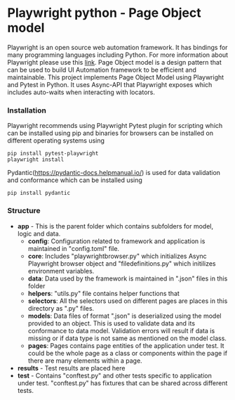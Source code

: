 
# Playwright python - Page Object model
Playwright is an open source web automation framework. It has bindings for many programming languages including Python. For more information about Playwright please use this [link](https://playwright.dev/python/). Page Object model is a design pattern that can be used to build UI Automation framework to be efficient and maintainable. This project implements Page Object Model using Playwright and Pytest in Python. It uses Async-API that Playwright exposes which includes auto-waits when interacting with locators.

### Installation
Playwright recommends using Playwright Pytest plugin for scripting which can be installed using pip and binaries for browsers can be installed on different operating systems using 
```
pip install pytest-playwright
playwright install
```
Pydantic(https://pydantic-docs.helpmanual.io/) is used for data validation and conformance which can be installed using 
```
pip install pydantic
```


### Structure
- **app** - This is the parent folder which contains subfolders for model, logic and data. 
   + **config**: Configuration related to framework and application is maintained in "config.toml" file.
   + **core**: Includes "playwrightbrowser.py" which initializes Async Playwright browser object and "filedefinitions.py" which initilizes environment variables. 
   + **data**: Data used by the framework is maintained in ".json" files in this folder
   + **helpers**: "utils.py" file contains helper functions that 
   + **selectors**: All the selectors used on different pages are places in this directory as ".py" files. 
   + **models**: Data files of format ".json" is deserialized using the model provided to an object. This is used to validate data and its conformance to data model. Validation errors will result if data is missing or if data type is not same as mentioned on the model class. 
   + **pages**: Pages contains page entities of the application under test. It could be the whole page as a class or components within the page if there are many elements within a page. 
- **results** - Test results are placed here
- **test** - Contains "conftest.py" and other tests specific to application under test. "conftest.py" has fixtures that can be shared across different tests. 
